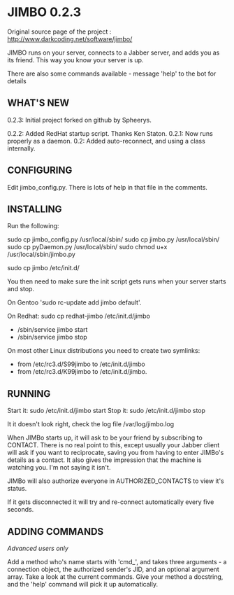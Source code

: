 JIMBO 0.2.3
===========
Original source page of the project : http://www.darkcoding.net/software/jimbo/

JIMBO runs on your server, connects to a Jabber server, and adds you as its friend. This way you know your server is up.

There are also some commands available - message 'help' to the bot for details

WHAT'S NEW
----------
0.2.3: Initial project forked on github by Spheerys.

0.2.2: Added RedHat startup script. Thanks Ken Staton.
0.2.1: Now runs properly as a daemon.
0.2: Added auto-reconnect, and using a class internally.

CONFIGURING
-----------

Edit jimbo_config.py. There is lots of help in that file in the comments.

INSTALLING
----------

Run the following:

sudo cp jimbo_config.py /usr/local/sbin/
sudo cp jimbo.py /usr/local/sbin/
sudo cp pyDaemon.py /usr/local/sbin/
sudo chmod u+x /usr/local/sbin/jimbo.py

sudo cp jimbo /etc/init.d/

You then need to make sure the init script gets runs when your server starts and stop.

On Gentoo 'sudo rc-update add jimbo default'.

On Redhat: sudo cp redhat-jimbo /etc/init.d/jimbo
- /sbin/service jimbo start
- /sbin/service jimbo stop

On most other Linux distributions you need to create two symlinks:
- from /etc/rc3.d/S99jimbo to /etc/init.d/jimbo
- from /etc/rc3.d/K99jimbo to /etc/init.d/jimbo.

RUNNING
-------

Start it: sudo /etc/init.d/jimbo start
Stop it: sudo /etc/init.d/jimbo stop
 
It it doesn't look right, check the log file /var/log/jimbo.log

When JIMBo starts up, it will ask to be your friend by subscribing to CONTACT. There is no real point to this, except usually your Jabber client will ask if you want to reciprocate, saving you from having to enter JIMBo's details as a contact. It also gives the impression that the machine is watching you. I'm not saying it isn't.

JIMBo will also authorize everyone in AUTHORIZED_CONTACTS to view it's status.

If it gets disconnected it will try and re-connect automatically every five seconds.

ADDING COMMANDS
---------------

*Advanced users only*

Add a method who's name starts with 'cmd_', and takes three arguments - a connection object, the authorized sender's JID, and an optional argument array. Take a look at the current commands. Give your method a docstring, and the 'help' command will pick it up automatically.


